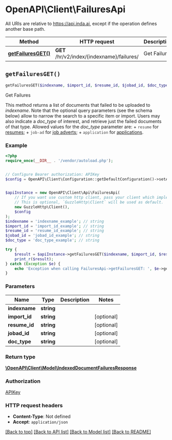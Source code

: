 # OpenAPI\Client\FailuresApi

All URIs are relative to https://api.inda.ai, except if the operation defines another base path.

| Method | HTTP request | Description |
| ------------- | ------------- | ------------- |
| [**getFailuresGET()**](FailuresApi.md#getFailuresGET) | **GET** /hr/v2/index/{indexname}/failures/ | Get Failures |


## `getFailuresGET()`

```php
getFailuresGET($indexname, $import_id, $resume_id, $jobad_id, $doc_type): \OpenAPI\Client\Model\IndexedDocumentFailuresResponse
```

Get Failures

This method returns a list of documents that failed to be uploaded to *indexname*.  Note that the optional query parameters (see the schema below) allow to narrow the search to a specific item or import.  Users may also indicate a *doc_type* of interest, and retrieve just the failed documents of that type.   Allowed values for the *doc_type* parameter are: + <code style='color: #333333; opacity: 0.9'>resume</code> for [resumes](https://api.inda.ai/hr/docs/v2/#tag/Resume-Management); + <code style='color: #333333; opacity: 0.9'>job-ad</code> for [job adverts](https://api.inda.ai/hr/docs/v2/#tag/JobAd-Management); + <code style='color: #333333; opacity: 0.9'>application</code> for [applications](https://api.inda.ai/hr/docs/v2/#tag/Application-Management).

### Example

```php
<?php
require_once(__DIR__ . '/vendor/autoload.php');


// Configure Bearer authorization: APIKey
$config = OpenAPI\Client\Configuration::getDefaultConfiguration()->setAccessToken('YOUR_ACCESS_TOKEN');


$apiInstance = new OpenAPI\Client\Api\FailuresApi(
    // If you want use custom http client, pass your client which implements `GuzzleHttp\ClientInterface`.
    // This is optional, `GuzzleHttp\Client` will be used as default.
    new GuzzleHttp\Client(),
    $config
);
$indexname = 'indexname_example'; // string
$import_id = 'import_id_example'; // string
$resume_id = 'resume_id_example'; // string
$jobad_id = 'jobad_id_example'; // string
$doc_type = 'doc_type_example'; // string

try {
    $result = $apiInstance->getFailuresGET($indexname, $import_id, $resume_id, $jobad_id, $doc_type);
    print_r($result);
} catch (Exception $e) {
    echo 'Exception when calling FailuresApi->getFailuresGET: ', $e->getMessage(), PHP_EOL;
}
```

### Parameters

| Name | Type | Description  | Notes |
| ------------- | ------------- | ------------- | ------------- |
| **indexname** | **string**|  | |
| **import_id** | **string**|  | [optional] |
| **resume_id** | **string**|  | [optional] |
| **jobad_id** | **string**|  | [optional] |
| **doc_type** | **string**|  | [optional] |

### Return type

[**\OpenAPI\Client\Model\IndexedDocumentFailuresResponse**](../Model/IndexedDocumentFailuresResponse.md)

### Authorization

[APIKey](../../README.md#APIKey)

### HTTP request headers

- **Content-Type**: Not defined
- **Accept**: `application/json`

[[Back to top]](#) [[Back to API list]](../../README.md#endpoints)
[[Back to Model list]](../../README.md#models)
[[Back to README]](../../README.md)
